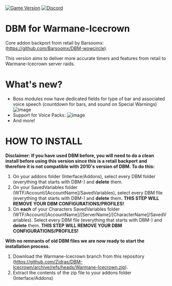 [![Game Version](https://img.shields.io/badge/wow-3.3.5-blue.svg)](https://github.com/Zidras/DBM-Icecrown/tree/Warmane-Icecrown)
[![Discord](https://discordapp.com/api/guilds/598993375479463946/widget.png?style=shield)](https://discord.gg/CyVWDWS)

# DBM for Warmane-Icecrown

Core addon backport from retail by Barsoomx: (https://github.com/Barsoomx/DBM-wowcircle).

This version aims to deliver more accurate timers and features from retail to Warmane-Icecrown server raids.

# What's new?
- Boss modules now have dedicated fields for type of bar and associated voice speech (countdown for bars, and sound on Special Warnings)
![image](https://user-images.githubusercontent.com/10605951/120121605-44e74c00-c19c-11eb-809b-7ceaee2336c8.png)
- Support for Voice Packs:
![image](https://user-images.githubusercontent.com/10605951/120121681-bf17d080-c19c-11eb-9c5c-77e131e92c14.png)
- And more!

# HOW TO INSTALL

**Disclaimer: If you have used DBM before, you will need to do a clean install before using this version since this is a retail backport and therefore it is not compatible with 2010's version of DBM. To do this:**
1. On your addons folder (Interface/Addons), select every DBM folder (everything that starts with DBM-) and **delete** them.
2. On your SavedVariables folder (WTF/Account/[AccountName]/SavedVariables), select every DBM file (everything that starts with DBM-) and **delete** them. **THIS STEP WILL REMOVE YOUR DBM CONFIGURATIONS/PROFILES!**
3. On **each** of your Characters SavedVariables folder (WTF/Account/[AccountName]/[ServerName]/[CharacterName]/SavedVariables). Select every DBM file (everything that starts with DBM-) and **delete** them. **THIS STEP WILL REMOVE YOUR DBM CONFIGURATIONS/PROFILES!**

**With no remnants of old DBM files we are now ready to start the installation process.**

1. Download the Warmane-Icecrown branch from this repository (https://github.com/Zidras/DBM-Icecrown/archive/refs/heads/Warmane-Icecrown.zip).
2. Extract the contents of the zip file to your addons folder (Interface/Addons)
